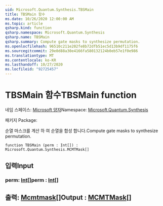```yaml
---
uid: Microsoft.Quantum.Synthesis.TBSMain
title: TBSMain 함수
ms.date: 10/26/2020 12:00:00 AM
ms.topic: article
qsharp.kind: function
qsharp.namespace: Microsoft.Quantum.Synthesis
qsharp.name: TBSMain
qsharp.summary: Compute gate masks to synthesize permutation.
ms.openlocfilehash: 96510c211e202fe8b72dfb51ec5d13b9df1175f6
ms.sourcegitcommit: 29e0d88a30e4166fa580132124b0eb57e1f0e986
ms.translationtype: MT
ms.contentlocale: ko-KR
ms.lasthandoff: 10/27/2020
ms.locfileid: "92725457"
---
```

# <a name="tbsmain-function"></a><span data-ttu-id="329e6-102">TBSMain 함수</span><span class="sxs-lookup"><span data-stu-id="329e6-102">TBSMain function</span></span>

<span data-ttu-id="329e6-103">네임 스페이스: [Microsoft 양자](xref:Microsoft.Quantum.Synthesis)</span><span class="sxs-lookup"><span data-stu-id="329e6-103">Namespace: [Microsoft.Quantum.Synthesis](xref:Microsoft.Quantum.Synthesis)</span></span>

<span data-ttu-id="329e6-104">패키지 [](https://nuget.org/packages/)</span><span class="sxs-lookup"><span data-stu-id="329e6-104">Package: [](https://nuget.org/packages/)</span></span>


<span data-ttu-id="329e6-105">순열 마스크를 계산 하 여 순열을 합성 합니다.</span><span class="sxs-lookup"><span data-stu-id="329e6-105">Compute gate masks to synthesize permutation.</span></span>

```qsharp
function TBSMain (perm : Int[]) : Microsoft.Quantum.Synthesis.MCMTMask[]
```


## <a name="input"></a><span data-ttu-id="329e6-106">입력</span><span class="sxs-lookup"><span data-stu-id="329e6-106">Input</span></span>

### <a name="perm--int"></a><span data-ttu-id="329e6-107">perm: [Int](xref:microsoft.quantum.lang-ref.int)[]</span><span class="sxs-lookup"><span data-stu-id="329e6-107">perm : [Int](xref:microsoft.quantum.lang-ref.int)[]</span></span>





## <a name="output--mcmtmask"></a><span data-ttu-id="329e6-108">출력: [Mcmtmask](xref:Microsoft.Quantum.Synthesis.MCMTMask)[]</span><span class="sxs-lookup"><span data-stu-id="329e6-108">Output : [MCMTMask](xref:Microsoft.Quantum.Synthesis.MCMTMask)[]</span></span>

